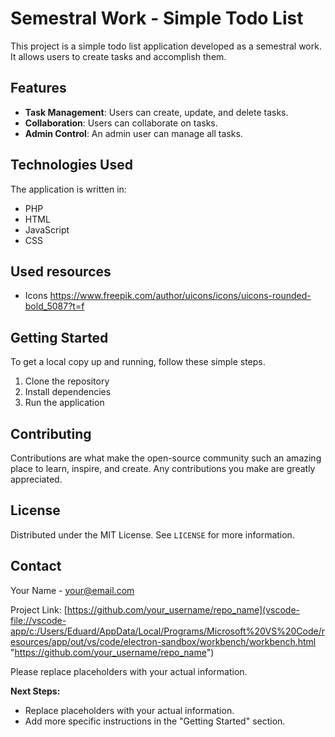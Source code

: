 # Semestral Work - Simple Todo List

This project is a simple todo list application developed as a semestral work. It allows users to create tasks and accomplish them.

## Features

- **Task Management**: Users can create, update, and delete tasks.
- **Collaboration**: Users can collaborate on tasks.
- **Admin Control**: An admin user can manage all tasks.

## Technologies Used

The application is written in:

- PHP
- HTML
- JavaScript
- CSS

## Used resources

- Icons https://www.freepik.com/author/uicons/icons/uicons-rounded-bold_5087?t=f

## Getting Started

To get a local copy up and running, follow these simple steps.

1. Clone the repository
2. Install dependencies
3. Run the application

## Contributing

Contributions are what make the open-source community such an amazing place to learn, inspire, and create. Any contributions you make are greatly appreciated.

## License

Distributed under the MIT License. See `LICENSE` for more information.

## Contact

Your Name - [your@email.com](vscode-file://vscode-app/c:/Users/Eduard/AppData/Local/Programs/Microsoft%20VS%20Code/resources/app/out/vs/code/electron-sandbox/workbench/workbench.html "mailto:&#x79;&#111;&#x75;&#114;&#64;&#101;&#x6d;&#x61;&#x69;&#108;&#x2e;&#99;&#x6f;&#x6d;")

Project Link: [https://github.com/your_username/repo_name](vscode-file://vscode-app/c:/Users/Eduard/AppData/Local/Programs/Microsoft%20VS%20Code/resources/app/out/vs/code/electron-sandbox/workbench/workbench.html "https://github.com/your_username/repo_name")

Please replace placeholders with your actual information.

**Next Steps:**

- Replace placeholders with your actual information.
- Add more specific instructions in the "Getting Started" section.